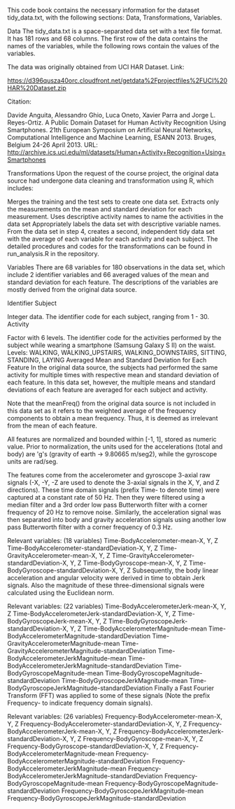 This code book contains the necessary information for the dataset tidy_data.txt, with the following sections: Data, Transformations, Variables.

Data
The tidy_data.txt is a space-separated data set with a text file format. It has 181 rows and 68 columns. The first row of the data contains the names of the variables, while the following rows contain the values of the variables.

The data was originally obtained from UCI HAR Dataset.
Link:

https://d396qusza40orc.cloudfront.net/getdata%2Fprojectfiles%2FUCI%20HAR%20Dataset.zip

Citation:

Davide Anguita, Alessandro Ghio, Luca Oneto, Xavier Parra and Jorge L. Reyes-Ortiz. A Public Domain Dataset for Human Activity Recognition Using Smartphones. 21th European Symposium on Artificial Neural Networks, Computational Intelligence and Machine Learning, ESANN 2013. Bruges, Belgium 24-26 April 2013. URL: http://archive.ics.uci.edu/ml/datasets/Human+Activity+Recognition+Using+Smartphones

Transformations
Upon the request of the course project, the original data source had undergone data cleaning and transformation using R, which includes:

Merges the training and the test sets to create one data set.
Extracts only the measurements on the mean and standard deviation for each measurement.
Uses descriptive activity names to name the activities in the data set
Appropriately labels the data set with descriptive variable names.
From the data set in step 4, creates a second, independent tidy data set with the average of each variable for each activity and each subject.
The detailed procedures and codes for the transformations can be found in run_analysis.R in the repository.

Variables
There are 68 variables for 180 observations in the data set, which include 2 identifier variables and 66 averaged values of the mean and standard deviation for each feature. The descriptions of the variables are mostly derived from the original data source.

Identifier
Subject

Integer data. The identifier code for each subject, ranging from 1 - 30.
Activity

Factor with 6 levels. The identifier code for the activities performed by the subject while wearing a smartphone (Samsung Galaxy S II) on the waist.
Levels: WALKING, WALKING_UPSTAIRS, WALKING_DOWNSTAIRS, SITTING, STANDING, LAYING
Averaged Mean and Standard Deviation for Each Feature
In the original data source, the subjects had performed the same activity for multiple times with respective mean and standard deviation of each feature. In this data set, however, the multiple means and standard deviations of each feature are averaged for each subject and activity.

Note that the meanFreq() from the original data source is not included in this data set as it refers to the weighted average of the frequency components to obtain a mean frequency. Thus, it is deemed as irrelevant from the mean of each feature.

All features are normalized and bounded within [-1, 1], stored as numeric value. Prior to normalization, the units used for the accelerations (total and body) are 'g's (gravity of earth -> 9.80665 m/seg2), while the gyroscope units are rad/seg.

The features come from the accelerometer and gyroscope 3-axial raw signals (-X, -Y, -Z are used to denote the 3-axial signals in the X, Y, and Z directions). These time domain signals (prefix Time- to denote time) were captured at a constant rate of 50 Hz. Then they were filtered using a median filter and a 3rd order low pass Butterworth filter with a corner frequency of 20 Hz to remove noise. Similarly, the acceleration signal was then separated into body and gravity acceleration signals using another low pass Butterworth filter with a corner frequency of 0.3 Hz.

Relevant variables: (18 variables)
Time-BodyAccelerometer-mean-X, Y, Z
Time-BodyAccelerometer-standardDeviation-X, Y, Z
Time-GravityAccelerometer-mean-X, Y, Z
Time-GravityAccelerometer-standardDeviation-X, Y, Z
Time-BodyGyroscope-mean-X, Y, Z
Time-BodyGyroscope-standardDeviation-X, Y, Z
Subsequently, the body linear acceleration and angular velocity were derived in time to obtain Jerk signals. Also the magnitude of these three-dimensional signals were calculated using the Euclidean norm.

Relevant variables: (22 variables)
Time-BodyAccelerometerJerk-mean-X, Y, Z
Time-BodyAccelerometerJerk-standardDeviation-X, Y, Z
Time-BodyGyroscopeJerk-mean-X, Y, Z
Time-BodyGyroscopeJerk-standardDeviation-X, Y, Z
Time-BodyAccelerometerMagnitude-mean
Time-BodyAccelerometerMagnitude-standardDeviation
Time-GravityAccelerometerMagnitude-mean
Time-GravityAccelerometerMagnitude-standardDeviation
Time-BodyAccelerometerJerkMagnitude-mean
Time-BodyAccelerometerJerkMagnitude-standardDeviation
Time-BodyGyroscopeMagnitude-mean
Time-BodyGyroscopeMagnitude-standardDeviation
Time-BodyGyroscopeJerkMagnitude-mean
Time-BodyGyroscopeJerkMagnitude-standardDeviation
Finally a Fast Fourier Transform (FFT) was applied to some of these signals (Note the prefix Frequency- to indicate frequency domain signals).

Relevant variables: (26 variables)
Frequency-BodyAccelerometer-mean-X, Y, Z
Frequency-BodyAccelerometer-standardDeviation-X, Y, Z
Frequency-BodyAccelerometerJerk-mean-X, Y, Z
Frequency-BodyAccelerometerJerk-standardDeviation-X, Y, Z
Frequency-BodyGyroscope-mean-X, Y, Z
Frequency-BodyGyroscope-standardDeviation-X, Y, Z
Frequency-BodyAccelerometerMagnitude-mean
Frequency-BodyAccelerometerMagnitude-standardDeviation
Frequency-BodyAccelerometerJerkMagnitude-mean
Frequency-BodyAccelerometerJerkMagnitude-standardDeviation
Frequency-BodyGyroscopeMagnitude-mean
Frequency-BodyGyroscopeMagnitude-standardDeviation
Frequency-BodyGyroscopeJerkMagnitude-mean
Frequency-BodyGyroscopeJerkMagnitude-standardDeviation
